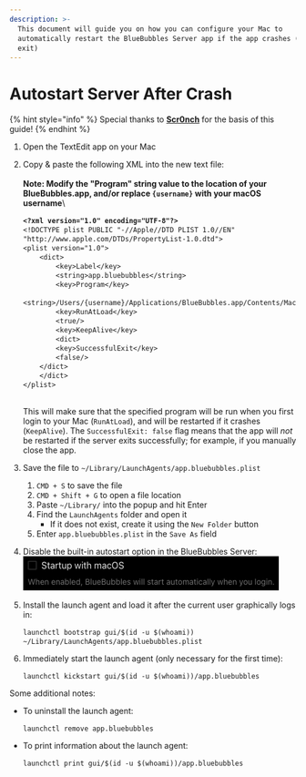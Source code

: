 ```yaml
---
description: >-
  This document will guide you on how you can configure your Mac to
  automatically restart the BlueBubbles Server app if the app crashes (unsafe
  exit)
---
```


# Autostart Server After Crash

{% hint style="info" %}
Special thanks to [**Scr0nch**](https://github.com/Scr0nch) for the basis of this guide!
{% endhint %}

1. Open the TextEdit app on your Mac
2.  Copy & paste the following XML into the new text file:\
    \
    **Note: Modify the "Program" string value to the location of your BlueBubbles.app, and/or replace `{username}` with your macOS username**\


    <pre class="language-xml"><code class="lang-xml"><strong>&#x3C;?xml version="1.0" encoding="UTF-8"?>
    </strong>&#x3C;!DOCTYPE plist PUBLIC "-//Apple//DTD PLIST 1.0//EN" "http://www.apple.com/DTDs/PropertyList-1.0.dtd">
    &#x3C;plist version="1.0">
        &#x3C;dict>
            &#x3C;key>Label&#x3C;/key>
            &#x3C;string>app.bluebubbles&#x3C;/string>
            &#x3C;key>Program&#x3C;/key>
            &#x3C;string>/Users/{username}/Applications/BlueBubbles.app/Contents/MacOS/BlueBubbles&#x3C;/string>
            &#x3C;key>RunAtLoad&#x3C;/key>
            &#x3C;true/>
            &#x3C;key>KeepAlive&#x3C;/key>
            &#x3C;dict>
    	    &#x3C;key>SuccessfulExit&#x3C;/key>
    	    &#x3C;false/>
    	&#x3C;/dict>
        &#x3C;/dict>
    &#x3C;/plist>
    </code></pre>

    \
    This will make sure that the specified program will be run when you first login to your Mac (`RunAtLoad`), and will be restarted if it crashes (`KeepAlive`). The `SuccessfulExit: false` flag means that the app will _not_ be restarted if the server exits successfully; for example, if you manually close the app.
3. Save the file to `~/Library/LaunchAgents/app.bluebubbles.plist`
   1. `CMD + S` to save the file
   2. `CMD + Shift + G` to open a file location
   3. Paste `~/Library/` into the popup and hit Enter
   4. Find the `LaunchAgents` folder and open it
      * If it does not exist, create it using the `New Folder` button
   5. Enter `app.bluebubbles.plist` in the `Save As` field
4. Disable the built-in autostart option in the BlueBubbles Server:\
   ![](<../.gitbook/assets/image (9).png>)
5.  Install the launch agent and load it after the current user graphically logs in:

    ```
    launchctl bootstrap gui/$(id -u $(whoami)) ~/Library/LaunchAgents/app.bluebubbles.plist
    ```
6.  Immediately start the launch agent (only necessary for the first time):

    ```
    launchctl kickstart gui/$(id -u $(whoami))/app.bluebubbles
    ```

Some additional notes:

*   To uninstall the launch agent:

    ```
    launchctl remove app.bluebubbles
    ```
*   To print information about the launch agent:

    ```
    launchctl print gui/$(id -u $(whoami))/app.bluebubbles
    ```
